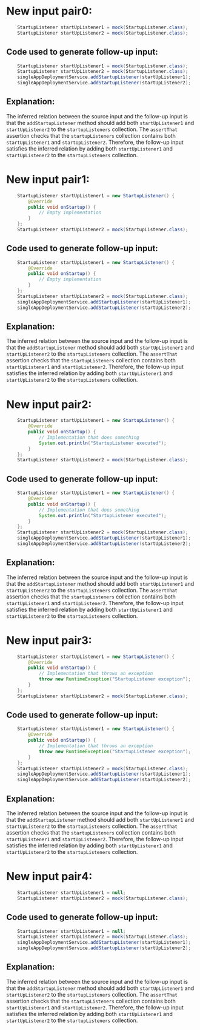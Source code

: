 # New input pair0:
```java
    StartupListener startUpListener1 = mock(StartupListener.class);
    StartupListener startUpListener2 = mock(StartupListener.class);
```

## Code used to generate follow-up input:
```java
    StartupListener startUpListener1 = mock(StartupListener.class);
    StartupListener startUpListener2 = mock(StartupListener.class);
    singleAppDeploymentService.addStartupListener(startUpListener1);
    singleAppDeploymentService.addStartupListener(startUpListener2);
```

## Explanation:
The inferred relation between the source input and the follow-up input is that the `addStartupListener` method should add both `startUpListener1` and `startUpListener2` to the `startupListeners` collection. The `assertThat` assertion checks that the `startupListeners` collection contains both `startUpListener1` and `startUpListener2`. Therefore, the follow-up input satisfies the inferred relation by adding both `startUpListener1` and `startUpListener2` to the `startupListeners` collection.

# New input pair1:
```java
    StartupListener startUpListener1 = new StartupListener() {
        @Override
        public void onStartup() {
            // Empty implementation
        }
    };
    StartupListener startUpListener2 = mock(StartupListener.class);
```

## Code used to generate follow-up input:
```java
    StartupListener startUpListener1 = new StartupListener() {
        @Override
        public void onStartup() {
            // Empty implementation
        }
    };
    StartupListener startUpListener2 = mock(StartupListener.class);
    singleAppDeploymentService.addStartupListener(startUpListener1);
    singleAppDeploymentService.addStartupListener(startUpListener2);
```

## Explanation:
The inferred relation between the source input and the follow-up input is that the `addStartupListener` method should add both `startUpListener1` and `startUpListener2` to the `startupListeners` collection. The `assertThat` assertion checks that the `startupListeners` collection contains both `startUpListener1` and `startUpListener2`. Therefore, the follow-up input satisfies the inferred relation by adding both `startUpListener1` and `startUpListener2` to the `startupListeners` collection.

# New input pair2:
```java
    StartupListener startUpListener1 = new StartupListener() {
        @Override
        public void onStartup() {
            // Implementation that does something
            System.out.println("StartupListener executed");
        }
    };
    StartupListener startUpListener2 = mock(StartupListener.class);
```

## Code used to generate follow-up input:
```java
    StartupListener startUpListener1 = new StartupListener() {
        @Override
        public void onStartup() {
            // Implementation that does something
            System.out.println("StartupListener executed");
        }
    };
    StartupListener startUpListener2 = mock(StartupListener.class);
    singleAppDeploymentService.addStartupListener(startUpListener1);
    singleAppDeploymentService.addStartupListener(startUpListener2);
```

## Explanation:
The inferred relation between the source input and the follow-up input is that the `addStartupListener` method should add both `startUpListener1` and `startUpListener2` to the `startupListeners` collection. The `assertThat` assertion checks that the `startupListeners` collection contains both `startUpListener1` and `startUpListener2`. Therefore, the follow-up input satisfies the inferred relation by adding both `startUpListener1` and `startUpListener2` to the `startupListeners` collection.

# New input pair3:
```java
    StartupListener startUpListener1 = new StartupListener() {
        @Override
        public void onStartup() {
            // Implementation that throws an exception
            throw new RuntimeException("StartupListener exception");
        }
    };
    StartupListener startUpListener2 = mock(StartupListener.class);
```

## Code used to generate follow-up input:
```java
    StartupListener startUpListener1 = new StartupListener() {
        @Override
        public void onStartup() {
            // Implementation that throws an exception
            throw new RuntimeException("StartupListener exception");
        }
    };
    StartupListener startUpListener2 = mock(StartupListener.class);
    singleAppDeploymentService.addStartupListener(startUpListener1);
    singleAppDeploymentService.addStartupListener(startUpListener2);
```

## Explanation:
The inferred relation between the source input and the follow-up input is that the `addStartupListener` method should add both `startUpListener1` and `startUpListener2` to the `startupListeners` collection. The `assertThat` assertion checks that the `startupListeners` collection contains both `startUpListener1` and `startUpListener2`. Therefore, the follow-up input satisfies the inferred relation by adding both `startUpListener1` and `startUpListener2` to the `startupListeners` collection.

# New input pair4:
```java
    StartupListener startUpListener1 = null;
    StartupListener startUpListener2 = mock(StartupListener.class);
```

## Code used to generate follow-up input:
```java
    StartupListener startUpListener1 = null;
    StartupListener startUpListener2 = mock(StartupListener.class);
    singleAppDeploymentService.addStartupListener(startUpListener1);
    singleAppDeploymentService.addStartupListener(startUpListener2);
```

## Explanation:
The inferred relation between the source input and the follow-up input is that the `addStartupListener` method should add both `startUpListener1` and `startUpListener2` to the `startupListeners` collection. The `assertThat` assertion checks that the `startupListeners` collection contains both `startUpListener1` and `startUpListener2`. Therefore, the follow-up input satisfies the inferred relation by adding both `startUpListener1` and `startUpListener2` to the `startupListeners` collection.
